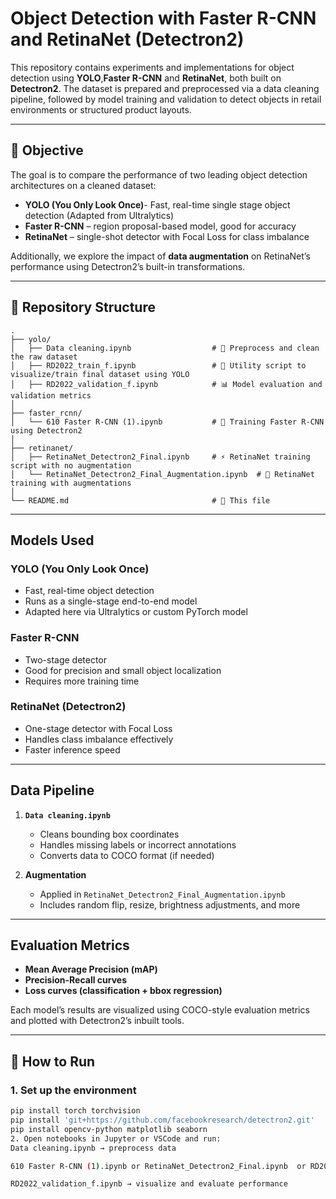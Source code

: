 # Object Detection with Faster R-CNN and RetinaNet (Detectron2)

This repository contains experiments and implementations for object detection using **YOLO**,**Faster R-CNN** and **RetinaNet**, both built on **Detectron2**. The dataset is prepared and preprocessed via a data cleaning pipeline, followed by model training and validation to detect objects in retail environments or structured product layouts.

---

## 🎯 Objective

The goal is to compare the performance of two leading object detection architectures on a cleaned dataset:
-  **YOLO (You Only Look Once)**- Fast, real-time single stage object detection (Adapted from Ultralytics)
-  **Faster R-CNN** – region proposal-based model, good for accuracy
-  **RetinaNet** – single-shot detector with Focal Loss for class imbalance

Additionally, we explore the impact of **data augmentation** on RetinaNet’s performance using Detectron2’s built-in transformations.

---

## 📁 Repository Structure

```
.
├── yolo/
│   ├── Data cleaning.ipynb                  # 🔧 Preprocess and clean the raw dataset
│   ├── RD2022_train_f.ipynb                 # 🧪 Utility script to visualize/train final dataset using YOLO
│   ├── RD2022_validation_f.ipynb            # 📊 Model evaluation and validation metrics
│
├── faster_rcnn/
│   └── 610 Faster R-CNN (1).ipynb           # 🐢 Training Faster R-CNN using Detectron2
│
├── retinanet/
│   ├── RetinaNet_Detectron2_Final.ipynb     # ⚡ RetinaNet training script with no augmentation
│   └── RetinaNet_Detectron2_Final_Augmentation.ipynb  # 🎨 RetinaNet training with augmentations
│
└── README.md                                # 📘 This file
```



---

##  Models Used

###  YOLO (You Only Look Once)
- Fast, real-time object detection
- Runs as a single-stage end-to-end model
- Adapted here via Ultralytics or custom PyTorch model
  
###  Faster R-CNN
- Two-stage detector
- Good for precision and small object localization
- Requires more training time

###  RetinaNet (Detectron2)
- One-stage detector with Focal Loss
- Handles class imbalance effectively
- Faster inference speed

---

##  Data Pipeline

1. **`Data cleaning.ipynb`**
   - Cleans bounding box coordinates
   - Handles missing labels or incorrect annotations
   - Converts data to COCO format (if needed)

2. **Augmentation**
   - Applied in `RetinaNet_Detectron2_Final_Augmentation.ipynb`
   - Includes random flip, resize, brightness adjustments, and more

---

##  Evaluation Metrics

- **Mean Average Precision (mAP)**
- **Precision-Recall curves**
- **Loss curves (classification + bbox regression)**

Each model’s results are visualized using COCO-style evaluation metrics and plotted with Detectron2’s inbuilt tools.

---

## 🚀 How to Run

### 1. Set up the environment
```bash
pip install torch torchvision
pip install 'git+https://github.com/facebookresearch/detectron2.git'
pip install opencv-python matplotlib seaborn
2. Open notebooks in Jupyter or VSCode and run:
Data cleaning.ipynb → preprocess data

610 Faster R-CNN (1).ipynb or RetinaNet_Detectron2_Final.ipynb  or RD2022_train_f.ipynb  → train models

RD2022_validation_f.ipynb → visualize and evaluate performance

